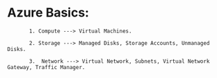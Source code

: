 # Azure Basics:

           1. Compute ---> Virtual Machines.
            
           2. Storage ---> Managed Disks, Storage Accounts, Unmanaged Disks.
            
           3.  Network ---> Virtual Network, Subnets, Virtual Network Gateway, Traffic Manager.
            
           
           
            
